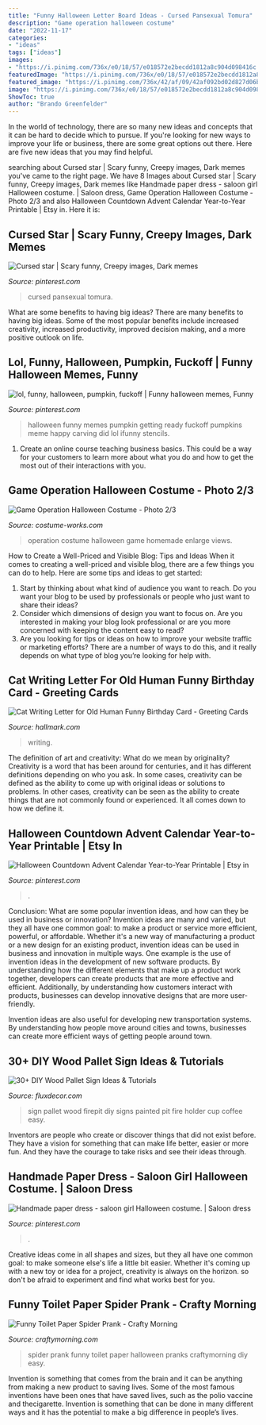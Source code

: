 ```yaml
---
title: "Funny Halloween Letter Board Ideas - Cursed Pansexual Tomura"
description: "Game operation halloween costume"
date: "2022-11-17"
categories:
- "ideas"
tags: ["ideas"]
images:
- "https://i.pinimg.com/736x/e0/18/57/e018572e2becdd1812a8c904d098416c.jpg"
featuredImage: "https://i.pinimg.com/736x/e0/18/57/e018572e2becdd1812a8c904d098416c.jpg"
featured_image: "https://i.pinimg.com/736x/42/af/09/42af092bd02d827d06be301b7d55c70d--funny-halloween-halloween-stuff.jpg"
image: "https://i.pinimg.com/736x/e0/18/57/e018572e2becdd1812a8c904d098416c.jpg"
ShowToc: true
author: "Brando Greenfelder"
---
```



In the world of technology, there are so many new ideas and concepts that it can be hard to decide which to pursue. If you're looking for new ways to improve your life or business, there are some great options out there. Here are five new ideas that you may find helpful.

	

		
searching about Cursed star | Scary funny, Creepy images, Dark memes you've came to the right page. We have 8 Images about Cursed star | Scary funny, Creepy images, Dark memes like Handmade paper dress - saloon girl Halloween costume. | Saloon dress, Game Operation Halloween Costume - Photo 2/3 and also Halloween Countdown Advent Calendar Year-to-Year Printable | Etsy in. Here it is:
		
    
## Cursed Star | Scary Funny, Creepy Images, Dark Memes

<img loading=lazy src="https://i.pinimg.com/736x/e0/18/57/e018572e2becdd1812a8c904d098416c.jpg" onerror="this.onerror=null;this.src='https://tse4.mm.bing.net/th?id=OIP.Ymki2GHBhO9XHqvmrKbH9QHaHa&amp;pid=15.1';" alt="Cursed star | Scary funny, Creepy images, Dark memes">

_Source: pinterest.com_

>cursed pansexual tomura. 

	

What are some benefits to having big ideas?
There are many benefits to having big ideas. Some of the most popular benefits include increased creativity, increased productivity, improved decision making, and a more positive outlook on life.

    
## Lol, Funny, Halloween, Pumpkin, Fuckoff | Funny Halloween Memes, Funny

<img loading=lazy src="https://i.pinimg.com/736x/42/af/09/42af092bd02d827d06be301b7d55c70d--funny-halloween-halloween-stuff.jpg" onerror="this.onerror=null;this.src='https://tse3.mm.bing.net/th?id=OIP.480PKShQMHDQhHv1o2QvJAHaHt&amp;pid=15.1';" alt="lol, funny, halloween, pumpkin, fuckoff | Funny halloween memes, Funny">

_Source: pinterest.com_

>halloween funny memes pumpkin getting ready fuckoff pumpkins meme happy carving did lol ifunny stencils. 

	

1) Create an online course teaching business basics. This could be a way for your customers to learn more about what you do and how to get the most out of their interactions with you.

    
## Game Operation Halloween Costume - Photo 2/3

<img loading=lazy src="http://photos.costume-works.com/full/operation_halloween.jpg" onerror="this.onerror=null;this.src='https://tse1.mm.bing.net/th?id=OIP.WmjBS-W5xSXzV5_EqO-SsgHaLH&amp;pid=15.1';" alt="Game Operation Halloween Costume - Photo 2/3">

_Source: costume-works.com_

>operation costume halloween game homemade enlarge views. 

	

How to Create a Well-Priced and Visible Blog: Tips and Ideas
When it comes to creating a well-priced and visible blog, there are a few things you can do to help. Here are some tips and ideas to get started: 
1. Start by thinking about what kind of audience you want to reach. Do you want your blog to be used by professionals or people who just want to share their ideas? 
2. Consider which dimensions of design you want to focus on. Are you interested in making your blog look professional or are you more concerned with keeping the content easy to read? 
3. Are you looking for tips or ideas on how to improve your website traffic or marketing efforts? There are a number of ways to do this, and it really depends on what type of blog you’re looking for help with. 

    
## Cat Writing Letter For Old Human Funny Birthday Card - Greeting Cards

<img loading=lazy src="https://www.hallmark.com/dw/image/v2/AALB_PRD/on/demandware.static/-/Sites-hallmark-master/default/dwc1079090/images/finished-goods/Cat-Writing-Letter-Funny-Birthday-Card_369ZZB2771_04.jpg?sw=1200&amp;sh=1200&amp;sm=fit" onerror="this.onerror=null;this.src='https://tse3.mm.bing.net/th?id=OIP.ngCiB8Jd4BAHRJ_nwod61wHaHa&amp;pid=15.1';" alt="Cat Writing Letter for Old Human Funny Birthday Card - Greeting Cards">

_Source: hallmark.com_

>writing. 

	

The definition of art and creativity: What do we mean by originality?
Creativity is a word that has been around for centuries, and it has different definitions depending on who you ask. In some cases, creativity can be defined as the ability to come up with original ideas or solutions to problems. In other cases, creativity can be seen as the ability to create things that are not commonly found or experienced. It all comes down to how we define it.

    
## Halloween Countdown Advent Calendar Year-to-Year Printable | Etsy In

<img loading=lazy src="https://i.pinimg.com/736x/06/57/43/0657439ef98485c8362eb60378efd561.jpg" onerror="this.onerror=null;this.src='https://tse4.mm.bing.net/th?id=OIP.0X_B36x_Ep4M7DHb6-758AHaMM&amp;pid=15.1';" alt="Halloween Countdown Advent Calendar Year-to-Year Printable | Etsy in">

_Source: pinterest.com_

>. 

	

Conclusion: What are some popular invention ideas, and how can they be used in business or innovation?
Invention ideas are many and varied, but they all have one common goal: to make a product or service more efficient, powerful, or affordable. Whether it's a new way of manufacturing a product or a new design for an existing product, invention ideas can be used in business and innovation in multiple ways.
One example is the use of invention ideas in the development of new software products. By understanding how the different elements that make up a product work together, developers can create products that are more effective and efficient. Additionally, by understanding how customers interact with products, businesses can develop innovative designs that are more user-friendly.

Invention ideas are also useful for developing new transportation systems. By understanding how people move around cities and towns, businesses can create more efficient ways of getting people around town.

    
## 30+ DIY Wood Pallet Sign Ideas &amp; Tutorials

<img loading=lazy src="http://fluxdecor.com/wp-content/uploads/2016/11/wood-pallet-signs/20-wood-pallet-signs.jpg" onerror="this.onerror=null;this.src='https://tse2.mm.bing.net/th?id=OIP.uHiKMApXS-uGElYl9BVGJQHaUX&amp;pid=15.1';" alt="30+ DIY Wood Pallet Sign Ideas &amp; Tutorials">

_Source: fluxdecor.com_

>sign pallet wood firepit diy signs painted pit fire holder cup coffee easy. 

	

Inventors are people who create or discover things that did not exist before. They have a vision for something that can make life better, easier or more fun. And they have the courage to take risks and see their ideas through.

    
## Handmade Paper Dress - Saloon Girl Halloween Costume. | Saloon Dress

<img loading=lazy src="https://i.pinimg.com/736x/5d/41/98/5d41988b6758951c720838ff271bf209--girl-halloween-costumes-halloween-.jpg" onerror="this.onerror=null;this.src='https://tse2.mm.bing.net/th?id=OIP.yZCHH3JaKKChZTzlv7saPQHaLk&amp;pid=15.1';" alt="Handmade paper dress - saloon girl Halloween costume. | Saloon dress">

_Source: pinterest.com_

>. 

	

Creative ideas come in all shapes and sizes, but they all have one common goal: to make someone else's life a little bit easier. Whether it's coming up with a new toy or idea for a project, creativity is always on the horizon. so don't be afraid to experiment and find what works best for you.

    
## Funny Toilet Paper Spider Prank - Crafty Morning

<img loading=lazy src="https://www.craftymorning.com/wp-content/uploads/2018/08/funny-spider-prank-halloween.png" onerror="this.onerror=null;this.src='https://tse2.mm.bing.net/th?id=OIP.CORR3CgNboWtuZID7T2cWgHaKg&amp;pid=15.1';" alt="Funny Toilet Paper Spider Prank - Crafty Morning">

_Source: craftymorning.com_

>spider prank funny toilet paper halloween pranks craftymorning diy easy. 

	

Invention is something that comes from the brain and it can be anything from making a new product to saving lives. Some of the most famous inventions have been ones that have saved lives, such as the polio vaccine and thecigarette. Invention is something that can be done in many different ways and it has the potential to make a big difference in people’s lives.

